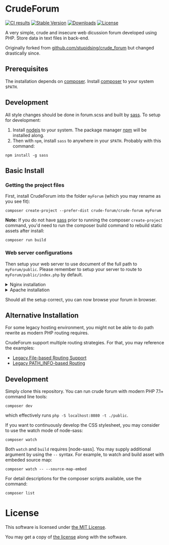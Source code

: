 # CrudeForum
[![CI results][ci-badge]][ci-url] [![Stable Version][packagist-stable-badge]][packagist] [![Downloads][packagist-total-badge]][packagist] [![License][license-badge]](LICENSE.md)

A very simple, crude and insecure web dicussion forum developed using PHP. Store data in text files in back-end.

Originally forked from [github.com/stupidsing/crude_forum](https://github.com/stupidsing/crude_forum) but changed drastically since.

[ci-url]: https://github.com/crude-forum/crude-forum/actions?query=branch%3Amain
[ci-badge]: https://github.com/crude-forum/crude-forum/actions/workflows/main.yml/badge.svg?branch=main
[packagist]: https://packagist.org/packages/crude-forum/crude-forum
[packagist-stable-badge]: https://poser.pugx.org/crude-forum/crude-forum/v/stable
[packagist-total-badge]: https://poser.pugx.org/crude-forum/crude-forum/downloads
[license-badge]: https://poser.pugx.org/crude-forum/crude-forum/license

## Prerequisites

The installation depends on [composer]. Install [composer] to your system `$PATH`.

[composer]: https://getcomposer.org/download/

## Development

All style changes should be done in forum.scss and built by [sass]. To setup for development:

1. Install [nodejs] to your system. The package manager [npm] will be installed along.
1. Then with `npm`, install `sass` to anywhere in your `$PATH`. Probably with this command:

```shell
npm install -g sass
```

[nodejs]: https://nodejs.org/
[npm]: https://www.npmjs.com/package/npm
[sass]: https://www.npmjs.com/package/sass

## Basic Install

### Getting the project files

First, install CrudeForum into the folder `myForum` (which you may rename as you see fit):

```shell
composer create-project --prefer-dist crude-forum/crude-forum myForum
```

**Note:** If you do not have [sass] prior to running the composer `create-project` command,
you'd need to run the composer build command to rebuild static assets after install:

```shell
composer run build
```

### Web server configurations

Then setup your web server to use document of the full path to `myForum/public`. Please remember
to setup your server to route to `myForum/public/index.php` by default.

<details><summary>Nginx installation</summary><p>

For [Nginx][nginx], assuming you have `$document_root` points to `myForum/public`, this means
to have something like this in your config:

```nginx
location /  {
    ...
    fastcgi_param   SCRIPT_FILENAME  $document_root/index.php;
    ...
}
```

</p>
</details>

<details><summary>Apache installation</summary><p>

For [Apache][apache], please remember to setup [AllowOverride all][AllowOverride] in the appropriate
[Directory] section so the [.htaccess](public/.htaccess) file can work for you. Probably something
like this:

```apache
<VirtualHost "my-forum.com">
    DocumentRoot "/home/to/myForum/public"
    <Directory "/home/to/myForum/public">
        AllowOverride all
    </Directory>
</VirtualHost>
```

</p>
</details>


[nginx]: https://nginx.org/en/
[apache]: https://httpd.apache.org/
[Directory]: https://httpd.apache.org/docs/2.4/mod/core.html#directory
[AllowOverride]: https://httpd.apache.org/docs/2.4/mod/core.html#allowoverride

Should all the setup correct, you can now browse your forum in browser.


## Alternative Installation

For some legacy hosting environment, you might not be able to do path rewrite as modern PHP
routing requires.

CrudeForum support multiple routing strategies. For that, you may reference the examples:

* [Legacy File-based Routing Support](examples/public.files)
* [Legacy PATH_INFO-based Routing](examples/public.pathinfo)


## Development

Simply clone this repository. You can run crude forum with modern PHP 7.1+ command line tools:

```shell
composer dev
```

which effectively runs `php -S localhost:8080 -t ./public`.

If you want to continuously develop the CSS stylesheet, you may consider to use the watch mode of node-sass:

```shell
composer watch
```

Both `watch` and `build` requires [node-sass]. You may supply additional argument by using the `--` syntax.
For example, to watch and build asset with embeded source map:

```shell
composer watch -- --source-map-embed
```

For detail descriptions for the composer scripts available, use the command:

```shell
composer list
```

# License

This software is licensed under [the MIT License](https://opensource.org/licenses/MIT).

You may get a copy of [the license](LICENSE.md) along with the software.
